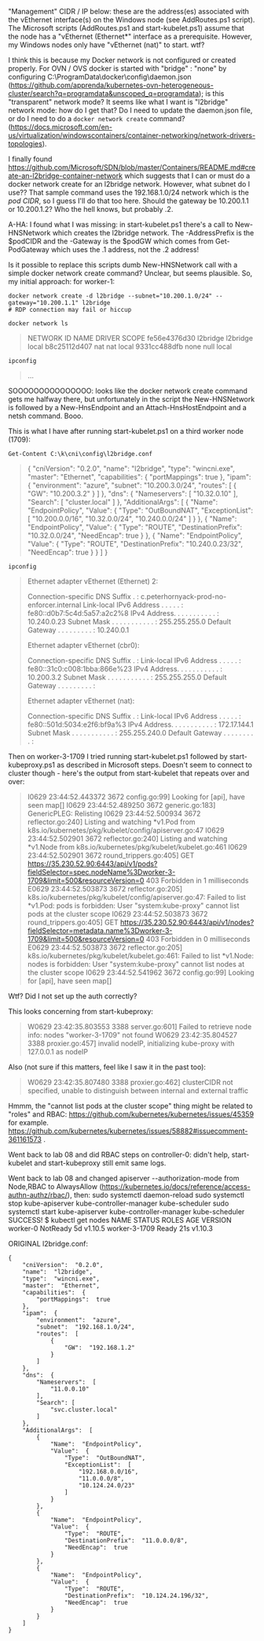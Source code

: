 "Management" CIDR / IP below: these are the address(es) associated with the
vEthernet interface(s) on the Windows node (see AddRoutes.ps1 script). The
Microsoft scripts (AddRoutes.ps1 and start-kubelet.ps1) assume that the node has
a "vEthernet (Ethernet*" interface as a prerequisite. However, my Windows nodes
only have "vEthernet (nat)" to start. wtf?

I think this is because my Docker network is not configured or created properly.
For OVN / OVS docker is started with "bridge" : "none" by configuring
C:\ProgramData\docker\config\daemon.json
(https://github.com/apprenda/kubernetes-ovn-heterogeneous-cluster/search?q=programdata&unscoped_q=programdata);
is this "transparent" network mode? It seems like what I want is "l2bridge"
network mode: how do I get that? Do I need to update the daemon.json file, or do
I need to do a `docker network create` command?
(https://docs.microsoft.com/en-us/virtualization/windowscontainers/container-networking/network-drivers-topologies).

I finally found
https://github.com/Microsoft/SDN/blob/master/Containers/README.md#create-an-l2bridge-container-network
which suggests that I can or must do a docker network create for an l2bridge
network. However, what subnet do I use?? That sample command uses the
192.168.1.0/24 network which is the *pod CIDR*, so I guess I'll do that too
here. Should the gateway be 10.200.1.1 or 10.200.1.2? Who the hell knows, but probably .2.

A-HA: I found what I was missing: in start-kubelet.ps1 there's a call to
New-HNSNetwork which creates the l2bridge network. The -AddressPrefix is the
$podCIDR and the -Gateway is the $podGW which comes from Get-PodGateway which
uses the .1 address, not the .2 address!

Is it possible to replace this scripts dumb New-HNSNetwork call with a simple
docker network create command? Unclear, but seems plausible. So, my initial
approach: for worker-1:

```
docker network create -d l2bridge --subnet="10.200.1.0/24" --gateway="10.200.1.1" l2bridge
# RDP connection may fail or hiccup

docker network ls
```

> NETWORK ID          NAME                DRIVER              SCOPE
> fe56e4376d30        l2bridge            l2bridge            local
> b8c25112d407        nat                 nat                 local
> 9331cc488dfb        none                null                local

```
ipconfig
```

> ...

SOOOOOOOOOOOOOOO: looks like the docker network create command gets me halfway
there, but unfortunately in the script the New-HNSNetwork is followed by a
New-HnsEndpoint and an Attach-HnsHostEndpoint and a netsh command. Booo.

This is what I have after running start-kubelet.ps1 on a third worker node (1709):

```
Get-Content C:\k\cni\config\l2bridge.conf
```

> {
>     "cniVersion":  "0.2.0",
>     "name":  "l2bridge",
>     "type":  "wincni.exe",
>     "master":  "Ethernet",
>     "capabilities":  {
>                          "portMappings":  true
>                      },
>     "ipam":  {
>                  "environment":  "azure",
>                  "subnet":  "10.200.3.0/24",
>                  "routes":  [
>                                 {
>                                     "GW":  "10.200.3.2"
>                                 }
>                             ]
>              },
>     "dns":  {
>                 "Nameservers":  [
>                                     "10.32.0.10"
>                                 ],
>                 "Search":  [
>                                "cluster.local"
>                            ]
>             },
>     "AdditionalArgs":  [
>                            {
>                                "Name":  "EndpointPolicy",
>                                "Value":  {
>                                              "Type":  "OutBoundNAT",
>                                              "ExceptionList":  [
>                                                                    "10.200.0.0/16",
>                                                                    "10.32.0.0/24",
>                                                                    "10.240.0.0/24"
>                                                                ]
>                                          }
>                            },
>                            {
>                                "Name":  "EndpointPolicy",
>                                "Value":  {
>                                              "Type":  "ROUTE",
>                                              "DestinationPrefix":  "10.32.0.0/24",
>                                              "NeedEncap":  true
>                                          }
>                            },
>                            {
>                                "Name":  "EndpointPolicy",
>                                "Value":  {
>                                              "Type":  "ROUTE",
>                                              "DestinationPrefix":  "10.240.0.23/32",
>                                              "NeedEncap":  true
>                                          }
>                            }
>                        ]
> }

```
ipconfig
```

> Ethernet adapter vEthernet (Ethernet) 2:
>
>    Connection-specific DNS Suffix  . : c.peterhornyack-prod-no-enforcer.internal
>    Link-local IPv6 Address . . . . . : fe80::d0b7:5c4d:5a57:a2c2%8
>    IPv4 Address. . . . . . . . . . . : 10.240.0.23
>    Subnet Mask . . . . . . . . . . . : 255.255.255.0
>    Default Gateway . . . . . . . . . : 10.240.0.1
>
> Ethernet adapter vEthernet (cbr0):
>
>    Connection-specific DNS Suffix  . :
>    Link-local IPv6 Address . . . . . : fe80::31c0:c008:1bba:866e%23
>    IPv4 Address. . . . . . . . . . . : 10.200.3.2
>    Subnet Mask . . . . . . . . . . . : 255.255.255.0
>    Default Gateway . . . . . . . . . :
>
> Ethernet adapter vEthernet (nat):
>
>    Connection-specific DNS Suffix  . :
>    Link-local IPv6 Address . . . . . : fe80::501d:5034:e2f6:bf9a%3
>    IPv4 Address. . . . . . . . . . . : 172.17.144.1
>    Subnet Mask . . . . . . . . . . . : 255.255.240.0
>    Default Gateway . . . . . . . . . :

Then on worker-3-1709 I tried running start-kubelet.ps1 followed by start-kubeproxy.ps1 as described in Microsoft steps. Doesn't seem to connect to cluster though - here's the output from start-kubelet that repeats over and over:

> I0629 23:44:52.443372    3672 config.go:99] Looking for [api], have seen map[]
> I0629 23:44:52.489250    3672 generic.go:183] GenericPLEG: Relisting
> I0629 23:44:52.500934    3672 reflector.go:240] Listing and watching *v1.Pod from k8s.io/kubernetes/pkg/kubelet/config/apiserver.go:47
> I0629 23:44:52.502901    3672 reflector.go:240] Listing and watching *v1.Node from k8s.io/kubernetes/pkg/kubelet/kubelet.go:461
> I0629 23:44:52.502901    3672 round_trippers.go:405] GET https://35.230.52.90:6443/api/v1/pods?fieldSelector=spec.nodeName%3Dworker-3-1709&limit=500&resourceVersion=0 403 Forbidden in 1 milliseconds
> E0629 23:44:52.503873    3672 reflector.go:205] k8s.io/kubernetes/pkg/kubelet/config/apiserver.go:47: Failed to list *v1.Pod: pods is forbidden: User "system:kube-proxy" cannot list pods at the cluster scope
> I0629 23:44:52.503873    3672 round_trippers.go:405] GET https://35.230.52.90:6443/api/v1/nodes?fieldSelector=metadata.name%3Dworker-3-1709&limit=500&resourceVersion=0 403 Forbidden in 0 milliseconds
> E0629 23:44:52.503873    3672 reflector.go:205] k8s.io/kubernetes/pkg/kubelet/kubelet.go:461: Failed to list *v1.Node: nodes is forbidden: User "system:kube-proxy" cannot list nodes at the cluster scope
> I0629 23:44:52.541962    3672 config.go:99] Looking for [api], have seen map[]

Wtf? Did I not set up the auth correctly?

This looks concerning from start-kubeproxy:

> W0629 23:42:35.803553    3388 server.go:601] Failed to retrieve node info: nodes "worker-3-1709" not found
> W0629 23:42:35.804527    3388 proxier.go:457] invalid nodeIP, initializing kube-proxy with 127.0.0.1 as nodeIP

Also (not sure if this matters, feel like I saw it in the past too):

> W0629 23:42:35.807480    3388 proxier.go:462] clusterCIDR not specified, unable to distinguish between internal and external traffic

Hmmm, the "cannot list pods at the cluster scope" thing might be related to "roles" and RBAC: https://github.com/kubernetes/kubernetes/issues/45359 for example. https://github.com/kubernetes/kubernetes/issues/58882#issuecomment-361161573 . 

Went back to lab 08 and did RBAC steps on controller-0: didn't help, start-kubelet and start-kubeproxy still emit same logs.

Went back to lab 08 and changed apiserver --authorization-mode from Node,RBAC to AlwaysAllow (https://kubernetes.io/docs/reference/access-authn-authz/rbac/), then:
  sudo systemctl daemon-reload
  sudo systemctl stop kube-apiserver kube-controller-manager kube-scheduler
  sudo systemctl start kube-apiserver kube-controller-manager kube-scheduler
SUCCESS!
  $ kubectl get nodes
  NAME            STATUS     ROLES     AGE       VERSION
  worker-0        NotReady   <none>    5d        v1.10.5
  worker-3-1709   Ready      <none>    21s       v1.10.3

ORIGINAL l2bridge.conf:
```
{
    "cniVersion":  "0.2.0",
    "name":  "l2bridge",
    "type":  "wincni.exe",
    "master":  "Ethernet",
    "capabilities":  {
        "portMappings":  true
    },
    "ipam":  {
        "environment":  "azure",
        "subnet":  "192.168.1.0/24",
        "routes":  [
            {
                "GW":  "192.168.1.2"
            }
        ]
    },
    "dns":  {
        "Nameservers":  [
            "11.0.0.10"
        ],
        "Search": [
            "svc.cluster.local"
        ]
    },
    "AdditionalArgs":  [
        {
            "Name":  "EndpointPolicy",
            "Value":  {
                "Type":  "OutBoundNAT",
                "ExceptionList":  [
                    "192.168.0.0/16",
                    "11.0.0.0/8",
                    "10.124.24.0/23"
                ]
            }
        },
        {
            "Name":  "EndpointPolicy",
            "Value":  {
                "Type":  "ROUTE",
                "DestinationPrefix":  "11.0.0.0/8",
                "NeedEncap":  true
            }
        },
        {
            "Name":  "EndpointPolicy",
            "Value":  {
                "Type":  "ROUTE",
                "DestinationPrefix":  "10.124.24.196/32",
                "NeedEncap":  true
            }
        }
    ]
}
```


